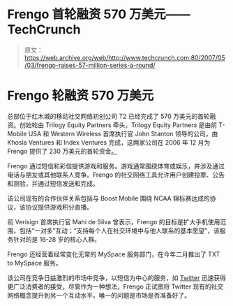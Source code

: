 # Frengo 首轮融资 570 万美元——TechCrunch

> 原文：<https://web.archive.org/web/http://www.techcrunch.com:80/2007/05/03/frengo-raises-57-million-series-a-round/>

# Frengo 轮融资 570 万美元

总部位于红木城的移动社交网络初创公司 T2 已经完成了 570 万美元的首轮融资。创始轮由 Trilogy Equity Partners 牵头，Trilogy Equity Partners 是由前 T-Mobile USA 和 Western Wireless 首席执行官 John Stanton 领导的公司，由 Khosla Ventures 和 Index Ventures 完成，这两家公司在 2006 年 12 月为 Frengo 提供了 230 万美元的首轮资金[。](https://web.archive.org/web/20220521065813/http://www.moconews.net/entry/frengo-gets-23-million-funding-for-mobile-social-gaming/)

Frengo 通过短信和彩信提供游戏和服务。游戏通常围绕体育或娱乐，并涉及通过电话与朋友或其他联系人竞争。Frengo 的社交网络工具允许用户创建投票、公告和测验，并通过短信发送和完成。

该公司现有的合作伙伴关系包括与 Boost Mobile 围绕 NCAA 锦标赛达成的协议，该协议提供游戏积分直播。

前 Verisign 首席执行官 Mahi de Silva 曾表示，Frengo 的目标是扩大手机使用范围，包括“一对多”互动；“支持每个人在社交环境中与他人联系的基本愿望”，该服务针对的是 16-28 岁的核心人群。

Frengo 还经营着经常变化无常的 MySpace 服务部门，在今年二月推出了 TXT to MySpace 服务。

该公司在竞争日益激烈的市场中竞争，以短信为中心的服务，如 [Twitter](https://web.archive.org/web/20220521065813/http://www.twitter.com/) 迅速获得更广泛消费者的接受，尽管作为一种想法，Frengo 正试图将 Twitter 现有的社交网络概念提升到另一个互动水平。唯一的问题是市场是否准备好了。